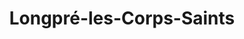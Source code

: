 ---
title: Longpré-les-Corps-Saints
url: /longpre-les-corps-saints/
latitude: 50.012
longitude: 1.993
---